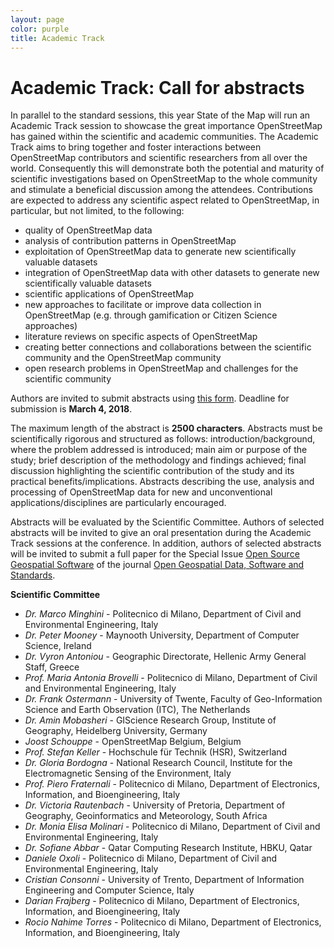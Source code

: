 ```yaml
---
layout: page
color: purple
title: Academic Track
---
```


# Academic Track: Call for abstracts

In parallel to the standard sessions, this year State of the Map will run an Academic Track session to showcase the great importance OpenStreetMap has gained within the scientific and academic communities. The Academic Track aims to bring together and foster interactions between OpenStreetMap contributors and scientific researchers from all over the world. Consequently this will demonstrate both the potential and maturity of scientific investigations based on OpenStreetMap to the whole community and stimulate a beneficial discussion among the attendees. Contributions are expected to address any scientific aspect related to OpenStreetMap, in particular, but not limited, to the following:

- quality of OpenStreetMap data 
- analysis of contribution patterns in OpenStreetMap 
- exploitation of OpenStreetMap data to generate new scientifically valuable datasets 
- integration of OpenStreetMap data with other datasets to generate new scientifically valuable datasets 
- scientific applications of OpenStreetMap 
- new approaches to facilitate or improve data collection in OpenStreetMap (e.g. through gamification or Citizen Science approaches) 
- literature reviews on specific aspects of OpenStreetMap 
- creating better connections and collaborations between the scientific community and the OpenStreetMap community 
- open research problems in OpenStreetMap and challenges for the scientific community 
  
Authors are invited to submit abstracts using [this form](https://docs.google.com/forms/d/e/1FAIpQLSej1MWq6IWdqb0R0LnVutDfR3prJ8FjJeaPeQ1dd1ueaw8GPA/viewform). Deadline for submission is **March 4, 2018**.

The maximum length of the abstract is **2500 characters**. Abstracts must be scientifically rigorous and structured as follows: introduction/background, where the problem addressed is introduced; main aim or purpose of the study; brief description of the methodology and findings achieved; final discussion highlighting the scientific contribution of the study and its practical benefits/implications. Abstracts describing the use, analysis and processing of OpenStreetMap data for new and unconventional applications/disciplines are particularly encouraged.

Abstracts will be evaluated by the Scientific Committee. Authors of selected abstracts will be invited to give an oral presentation during the Academic Track sessions at the conference. In addition, authors of selected abstracts will be invited to submit a full paper for the Special Issue [Open Source Geospatial Software](https://opengeospatialdata.springeropen.com/osgs) of the journal [Open Geospatial Data, Software and Standards](https://opengeospatialdata.springeropen.com/).

        
**Scientific Committee**

- *Dr. Marco Minghini* - Politecnico di Milano, Department of Civil and Environmental Engineering, Italy
- *Dr. Peter Mooney* - Maynooth University, Department of Computer Science, Ireland
- *Dr. Vyron Antoniou* - Geographic Directorate, Hellenic Army General Staff, Greece
- *Prof. Maria Antonia Brovelli* - Politecnico di Milano, Department of Civil and Environmental Engineering, Italy
- *Dr. Frank Ostermann* - University of Twente, Faculty of Geo-Information Science and Earth Observation (ITC), The Netherlands
- *Dr. Amin Mobasheri* - GIScience Research Group, Institute of Geography, Heidelberg University, Germany
- *Joost Schouppe* - OpenStreetMap Belgium, Belgium
- *Prof. Stefan Keller* - Hochschule für Technik (HSR), Switzerland
- *Dr. Gloria Bordogna* - National Research Council, Institute for the Electromagnetic Sensing of the Environment, Italy 
- *Prof. Piero Fraternali* - Politecnico di Milano, Department of Electronics, Information, and Bioengineering, Italy
- *Dr. Victoria Rautenbach* - University of Pretoria, Department of Geography, Geoinformatics and Meteorology, South Africa
- *Dr. Monia Elisa Molinari* - Politecnico di Milano, Department of Civil and Environmental Engineering, Italy
- *Dr. Sofiane Abbar* - Qatar Computing Research Institute, HBKU, Qatar
- *Daniele Oxoli* - Politecnico di Milano, Department of Civil and Environmental Engineering, Italy
- *Cristian Consonni* - University of Trento, Department of Information Engineering and Computer Science, Italy
- *Darian Frajberg* - Politecnico di Milano, Department of Electronics, Information, and Bioengineering, Italy
- *Rocio Nahime Torres* - Politecnico di Milano, Department of Electronics, Information, and Bioengineering, Italy
